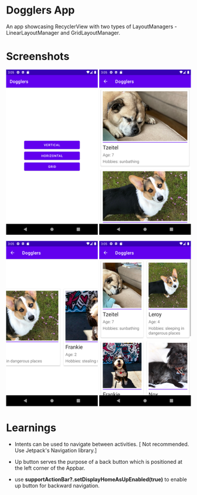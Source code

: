 # Dogglers App
An app showcasing RecyclerView with two types of LayoutManagers - LinearLayoutManager and GridLayoutManager.

# Screenshots
<img src="https://github.com/shining-armour/MyAndroidLearnings/blob/main/Layouts/Dogglers_App/screenshots/Screenshot_1.png" width="250" height="450"> <img src="https://github.com/shining-armour/MyAndroidLearnings/blob/main/Layouts/Dogglers_App/screenshots/Screenshot_2.png" width="250" height="450"> 

<img src="https://github.com/shining-armour/MyAndroidLearnings/blob/main/Layouts/Dogglers_App/screenshots/Screenshot_3.png" width="250" height="450"> <img src="https://github.com/shining-armour/MyAndroidLearnings/blob/main/Layouts/Dogglers_App/screenshots/Screenshot_4.png" width="250" height="450">

# Learnings

* Intents can be used to navigate between activities. [ Not recommended. Use Jetpack's Navigation library.]

* Up button serves the purpose of a back button which is positioned at the left corner of the Appbar.

* use **supportActionBar?.setDisplayHomeAsUpEnabled(true)** to enable up button for backward navigation.
 

